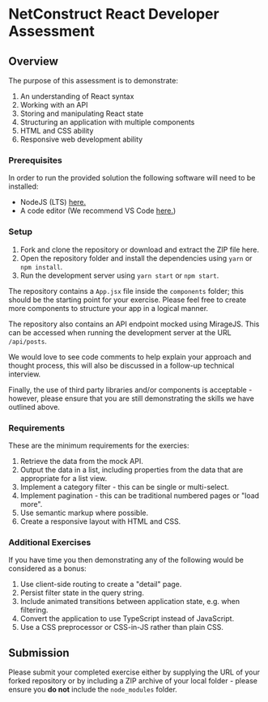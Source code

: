 # NetConstruct React Developer Assessment

## Overview

The purpose of this assessment is to demonstrate:

1. An understanding of React syntax
2. Working with an API
3. Storing and manipulating React state
4. Structuring an application with multiple components
5. HTML and CSS ability
6. Responsive web development ability

### Prerequisites

In order to run the provided solution the following software will need to be installed:

- NodeJS (LTS) [here.](https://nodejs.org/en/)
- A code editor (We recommend VS Code [here.](https://code.visualstudio.com/))

### Setup

1. Fork and clone the repository or download and extract the ZIP file here.
2. Open the repository folder and install the dependencies using `yarn` or `npm install`.
3. Run the development server using `yarn start` or `npm start`.

The repository contains a `App.jsx` file inside the `components` folder; this should be the starting point for your exercise. Please feel free to create more components to structure your app in a logical manner.

The repository also contains an API endpoint mocked using MirageJS. This can be accessed when running the development server at the URL `/api/posts`.

We would love to see code comments to help explain your approach and thought process, this will also be discussed in a follow-up technical interview.

Finally, the use of third party libraries and/or components is acceptable - however, please ensure that you are still demonstrating the skills we have outlined above.

### Requirements

These are the minimum requirements for the exercies:

1. Retrieve the data from the mock API.
1. Output the data in a list, including properties from the data that are appropriate for a list view.
1. Implement a category filter - this can be single or multi-select.
1. Implement pagination - this can be traditional numbered pages or "load more".
1. Use semantic markup where possible.
1. Create a responsive layout with HTML and CSS.

### Additional Exercises

If you have time you then demonstrating any of the following would be considered as a bonus:

1. Use client-side routing to create a "detail" page.
1. Persist filter state in the query string.
1. Include animated transitions between application state, e.g. when filtering.
1. Convert the application to use TypeScript instead of JavaScript.
1. Use a CSS preprocessor or CSS-in-JS rather than plain CSS.

## Submission

Please submit your completed exercise either by supplying the URL of your forked repository or by including a ZIP archive of your local folder - please ensure you **do not** include the `node_modules` folder.
